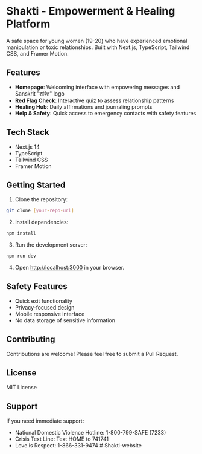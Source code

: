 # Shakti - Empowerment & Healing Platform

A safe space for young women (19-20) who have experienced emotional manipulation or toxic relationships. Built with Next.js, TypeScript, Tailwind CSS, and Framer Motion.

## Features

- **Homepage**: Welcoming interface with empowering messages and Sanskrit "शक्ति" logo
- **Red Flag Check**: Interactive quiz to assess relationship patterns
- **Healing Hub**: Daily affirmations and journaling prompts
- **Help & Safety**: Quick access to emergency contacts with safety features

## Tech Stack

- Next.js 14
- TypeScript
- Tailwind CSS
- Framer Motion

## Getting Started

1. Clone the repository:
```bash
git clone [your-repo-url]
```

2. Install dependencies:
```bash
npm install
```

3. Run the development server:
```bash
npm run dev
```

4. Open [http://localhost:3000](http://localhost:3000) in your browser.

## Safety Features

- Quick exit functionality
- Privacy-focused design
- Mobile responsive interface
- No data storage of sensitive information

## Contributing

Contributions are welcome! Please feel free to submit a Pull Request.

## License

MIT License

## Support

If you need immediate support:
- National Domestic Violence Hotline: 1-800-799-SAFE (7233)
- Crisis Text Line: Text HOME to 741741
- Love is Respect: 1-866-331-9474 #   S h a k t i - w e b s i t e  
 